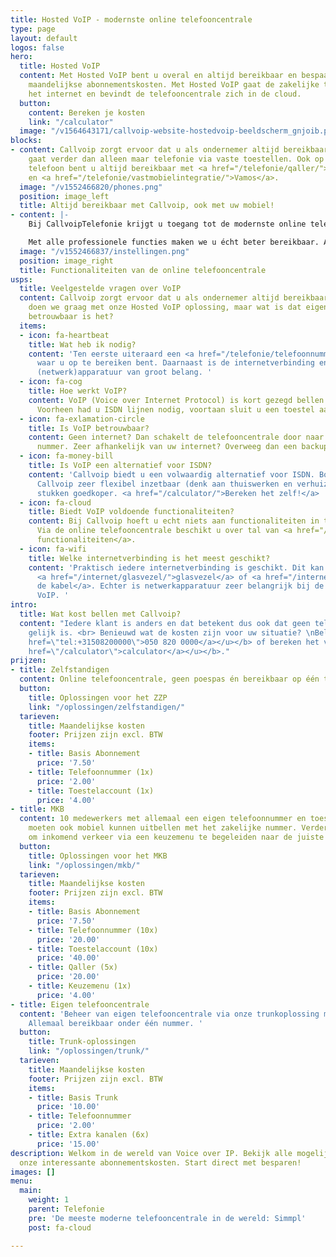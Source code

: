 ```yaml
---
title: Hosted VoIP - modernste online telefooncentrale
type: page
layout: default
logos: false
hero:
  title: Hosted VoIP
  content: Met Hosted VoIP bent u overal en altijd bereikbaar en bespaart u op uw
    maandelijkse abonnementskosten. Met Hosted VoIP gaat de zakelijke telefonie over
    het internet en bevindt de telefooncentrale zich in de cloud.
  button:
    content: Bereken je kosten
    link: "/calculator"
  image: "/v1564643171/callvoip-website-hostedvoip-beeldscherm_gnjoib.png"
blocks:
- content: Callvoip zorgt ervoor dat u als ondernemer altijd bereikbaar bent, dat
    gaat verder dan alleen maar telefonie via vaste toestellen. Ook op uw mobiele
    telefoon bent u altijd bereikbaar met <a href="/telefonie/qaller/">Qaller</a>
    en <a href="/telefonie/vastmobielintegratie/">Vamos</a>.
  image: "/v1552466820/phones.png"
  position: image_left
  title: Altijd bereikbaar met Callvoip, ook met uw mobiel!
- content: |-
    Bij CallvoipTelefonie krijgt u toegang tot de modernste online telefooncentrale, Simmpl. Simmpl, omdat de telefooncentrale u voorziet van zeer veel professionele <a href="/telefonie/functionaliteiten/">functionaliteiten</a> en uitblinkt in bedieningsgemak.

    Met alle professionele functies maken we u écht beter bereikbaar. Alles kunt u eenvoudig instellen en mocht u er toch even niet uitkomen, dan helpen wij u graag!
  image: "/v1552466837/instellingen.png"
  position: image_right
  title: Functionaliteiten van de online telefooncentrale
usps:
  title: Veelgestelde vragen over VoIP
  content: Callvoip zorgt ervoor dat u als ondernemer altijd bereikbaar bent. Dat
    doen we graag met onze Hosted VoIP oplossing, maar wat is dat eigenlijk? En hoe
    betrouwbaar is het?
  items:
  - icon: fa-heartbeat
    title: Wat heb ik nodig?
    content: 'Ten eerste uiteraard een <a href="/telefonie/telefoonnummers/">telefoonnummer</a>
      waar u op te bereiken bent. Daarnaast is de internetverbinding en de bijbehorende
      (netwerk)apparatuur van groot belang. '
  - icon: fa-cog
    title: Hoe werkt VoIP?
    content: VoIP (Voice over Internet Protocol) is kort gezegd bellen over internet.
      Voorheen had u ISDN lijnen nodig, voortaan sluit u een toestel aan op uw internetverbinding.
  - icon: fa-exlamation-circle
    title: Is VoIP betrouwbaar?
    content: Geen internet? Dan schakelt de telefooncentrale door naar uw mobiele
      nummer. Zeer afhankelijk van uw internet? Overweeg dan een backup verbinding.
  - icon: fa-money-bill
    title: Is VoIP een alternatief voor ISDN?
    content: 'Callvoip biedt u een volwaardig alternatief voor ISDN. Bovendien is
      Callvoip zeer flexibel inzetbaar (denk aan thuiswerken en verhuizen) en uiteraard
      stukken goedkoper. <a href="/calculator/">Bereken het zelf!</a> '
  - icon: fa-cloud
    title: Biedt VoIP voldoende functionaliteiten?
    content: Bij Callvoip hoeft u echt niets aan functionaliteiten in te leveren.
      Via de online telefooncentrale beschikt u over tal van <a href="/telefonie/functionaliteiten/">professionele
      functionaliteiten</a>.
  - icon: fa-wifi
    title: Welke internetverbinding is het meest geschikt?
    content: 'Praktisch iedere internetverbinding is geschikt. Dit kan zowel <a href="/internet/dsl/">dsl</a>,
      <a href="/internet/glasvezel/">glasvezel</a> of <a href="/internet/kabel/">via
      de kabel</a>. Echter is netwerkapparatuur zeer belangrijk bij de werking van
      VoIP. '
intro:
  title: Wat kost bellen met Callvoip?
  content: "Iedere klant is anders en dat betekent dus ook dat geen telefooncentrale
    gelijk is. <br> Benieuwd wat de kosten zijn voor uw situatie? \nBel met <b><u><a
    href=\"tel:+31508200000\">050 820 0000</a></u></b> of bereken het via onze <b><u><a
    href=\"/calculator\">calculator</a></u></b>."
prijzen:
- title: Zelfstandigen
  content: Online telefooncentrale, geen poespas én bereikbaar op één toestel.
  button:
    title: Oplossingen voor het ZZP
    link: "/oplossingen/zelfstandigen/"
  tarieven:
    title: Maandelijkse kosten
    footer: Prijzen zijn excl. BTW
    items:
    - title: Basis Abonnement
      price: '7.50'
    - title: Telefoonnummer (1x)
      price: '2.00'
    - title: Toestelaccount (1x)
      price: '4.00'
- title: MKB
  content: 10 medewerkers met allemaal een eigen telefoonnummer en toestel. 5 medewerkers
    moeten ook mobiel kunnen uitbellen met het zakelijke nummer. Verder is de wens
    om inkomend verkeer via een keuzemenu te begeleiden naar de juiste medewerker.
  button:
    title: Oplossingen voor het MKB
    link: "/oplossingen/mkb/"
  tarieven:
    title: Maandelijkse kosten
    footer: Prijzen zijn excl. BTW
    items:
    - title: Basis Abonnement
      price: '7.50'
    - title: Telefoonnummer (10x)
      price: '20.00'
    - title: Toestelaccount (10x)
      price: '40.00'
    - title: Qaller (5x)
      price: '20.00'
    - title: Keuzemenu (1x)
      price: '4.00'
- title: Eigen telefooncentrale
  content: 'Beheer van eigen telefooncentrale via onze trunkoplossing met 10 gesprekskanalen.
    Allemaal bereikbaar onder één nummer. '
  button:
    title: Trunk-oplossingen
    link: "/oplossingen/trunk/"
  tarieven:
    title: Maandelijkse kosten
    footer: Prijzen zijn excl. BTW
    items:
    - title: Basis Trunk
      price: '10.00'
    - title: Telefoonnummer
      price: '2.00'
    - title: Extra kanalen (6x)
      price: '15.00'
description: Welkom in de wereld van Voice over IP. Bekijk alle mogelijkheden en ontdek
  onze interessante abonnementskosten. Start direct met besparen!
images: []
menu:
  main:
    weight: 1
    parent: Telefonie
    pre: 'De meeste moderne telefooncentrale in de wereld: Simmpl'
    post: fa-cloud

---
```


